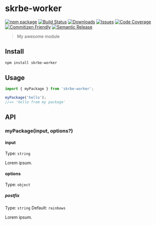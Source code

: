 # skrbe-worker

[![npm package][npm-img]][npm-url]
[![Build Status][build-img]][build-url]
[![Downloads][downloads-img]][downloads-url]
[![Issues][issues-img]][issues-url]
[![Code Coverage][codecov-img]][codecov-url]
[![Commitizen Friendly][commitizen-img]][commitizen-url]
[![Semantic Release][semantic-release-img]][semantic-release-url]

> My awesome module

## Install

```bash
npm install skrbe-worker
```

## Usage

```ts
import { myPackage } from 'skrbe-worker';

myPackage('hello');
//=> 'hello from my package'
```

## API

### myPackage(input, options?)

#### input

Type: `string`

Lorem ipsum.

#### options

Type: `object`

##### postfix

Type: `string`
Default: `rainbows`

Lorem ipsum.

[build-img]:https://github.com/willfeerr/skrbe-worker/actions/workflows/release.yml/badge.svg
[build-url]:https://github.com/willfeerr/skrbe-worker/actions/workflows/release.yml
[downloads-img]:https://img.shields.io/npm/dt/skrbe-worker
[downloads-url]:https://www.npmtrends.com/skrbe-worker
[npm-img]:https://img.shields.io/npm/v/skrbe-worker
[npm-url]:https://www.npmjs.com/package/skrbe-worker
[issues-img]:https://img.shields.io/github/issues/willfeerr/skrbe-worker
[issues-url]:https://github.com/willfeerr/skrbe-worker/issues
[codecov-img]:https://codecov.io/gh/willfeerr/skrbe-worker/branch/main/graph/badge.svg
[codecov-url]:https://codecov.io/gh/willfeerr/skrbe-worker
[semantic-release-img]:https://img.shields.io/badge/%20%20%F0%9F%93%A6%F0%9F%9A%80-semantic--release-e10079.svg
[semantic-release-url]:https://github.com/semantic-release/semantic-release
[commitizen-img]:https://img.shields.io/badge/commitizen-friendly-brightgreen.svg
[commitizen-url]:http://commitizen.github.io/cz-cli/

